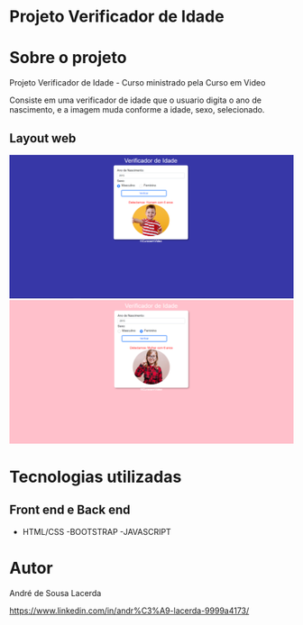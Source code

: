 # Projeto Verificador de Idade 


# Sobre o projeto

Projeto Verificador de Idade  - Curso ministrado pela Curso em Video

Consiste em uma verificador de idade que o usuario digita o ano de nascimento, e a imagem muda conforme a idade, sexo, selecionado.

## Layout web
![Web 1](https://github.com/aslac2020/imagespublicacao/blob/main/assets/images/Sites/Verificador%20Idade.PNG)
![Web 1](https://github.com/aslac2020/imagespublicacao/blob/main/assets/images/Sites/Verificador%20Idade%20Feminino.PNG)


# Tecnologias utilizadas

## Front end e Back end
- HTML/CSS
-BOOTSTRAP
-JAVASCRIPT

# Autor

André de Sousa Lacerda

https://www.linkedin.com/in/andr%C3%A9-lacerda-9999a4173/
